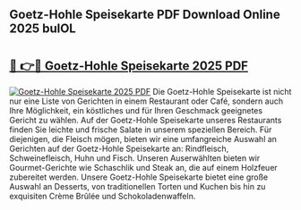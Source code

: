 ## Goetz-Hohle Speisekarte PDF Download Online 2025 bulOL

# <h2><a href="http://gcd3ell.nevu.top/?p=Goetz-Hohle+Speisekarte">🔗 👉🔴 Goetz-Hohle Speisekarte 2025 PDF</a></h2>

[![Goetz-Hohle Speisekarte 2025 PDF](https://i.imgur.com/dBaPXMq.png)](http://gcd3ell.nevu.top/?p=Goetz-Hohle+Speisekarte)
Die Goetz-Hohle Speisekarte ist nicht nur eine Liste von Gerichten in einem Restaurant oder Café, sondern auch Ihre Möglichkeit, ein köstliches und für Ihren Geschmack geeignetes Gericht zu wählen. Auf der Goetz-Hohle Speisekarte unseres Restaurants finden Sie leichte und frische Salate in unserem speziellen Bereich. Für diejenigen, die Fleisch mögen, bieten wir eine umfangreiche Auswahl an Gerichten auf der Goetz-Hohle Speisekarte an: Rindfleisch, Schweinefleisch, Huhn und Fisch. Unseren Auserwählten bieten wir Gourmet-Gerichte wie Schaschlik und Steak an, die auf einem Holzfeuer zubereitet werden. Unsere Goetz-Hohle Speisekarte bietet eine große Auswahl an Desserts, von traditionellen Torten und Kuchen bis hin zu exquisiten Crème Brûlée und Schokoladenwaffeln.
